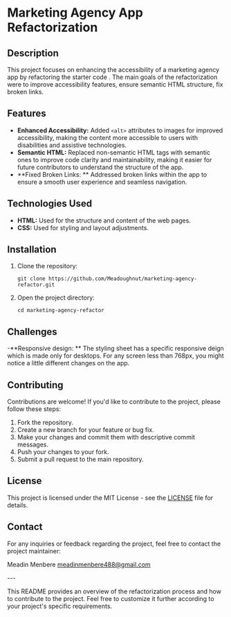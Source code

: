 # Marketing Agency App Refactorization

## Description

This project focuses on enhancing the accessibility of a marketing agency app by refactoring the starter code <link>. The main goals of the refactorization were to improve accessibility features, ensure semantic HTML structure, fix broken links.

## Features

- **Enhanced Accessibility:** Added `<alt>` attributes to images for improved accessibility, making the content more accessible to users with disabilities and assistive technologies.
- **Semantic HTML:** Replaced non-semantic HTML tags with semantic ones to improve code clarity and maintainability, making it easier for future contributors to understand the structure of the app.
- **Fixed Broken Links: ** Addressed broken links within the app to ensure a smooth user experience and seamless navigation. <screenshot>

## Technologies Used

- **HTML:** Used for the structure and content of the web pages.
- **CSS:** Used for styling and layout adjustments.

## Installation

1. Clone the repository:
   ```
   git clone https://github.com/Meadoughnut/marketing-agency-refactor.git
   ```
2. Open the project directory:
   ```
   cd marketing-agency-refactor
   ```
## Challenges 
-**Responsive design: ** The styling sheet has a specific responsive deign which is made only for desktops. For any screen less than 768px, you might notice a little different changes on  the app.

## Contributing

Contributions are welcome! If you'd like to contribute to the project, please follow these steps:

1. Fork the repository.
2. Create a new branch for your feature or bug fix.
3. Make your changes and commit them with descriptive commit messages.
4. Push your changes to your fork.
5. Submit a pull request to the main repository.

## License

This project is licensed under the MIT License - see the [LICENSE](LICENSE) file for details.

## Contact

For any inquiries or feedback regarding the project, feel free to contact the project maintainer:

Meadin Menbere
meadinmenbere488@gmail.com
<link to github profile>
---

This README provides an overview of the refactorization process and how to contribute to the project. Feel free to customize it further according to your project's specific requirements.
